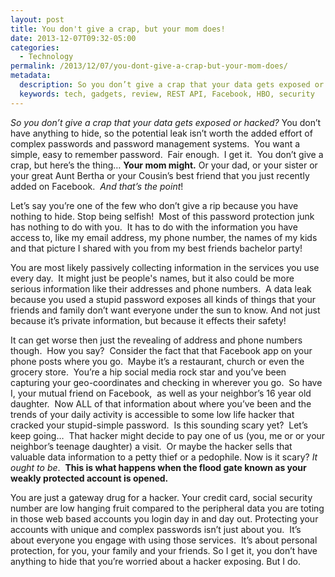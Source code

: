 ```yaml
---
layout: post
title: You don't give a crap, but your mom does!
date: 2013-12-07T09:32-05:00
categories:
  - Technology
permalink: /2013/12/07/you-dont-give-a-crap-but-your-mom-does/
metadata:
  description: So you don’t give a crap that your data gets exposed or hacked.
  keywords: tech, gadgets, review, REST API, Facebook, HBO, security
---
```

_So you don’t give a crap that your data gets exposed or hacked?_ You don’t have anything to hide, so the potential leak isn’t worth the added effort of complex passwords and password management systems.  You want a simple, easy to remember password.  Fair enough.  I get it.  You don’t give a crap, but here’s the thing… **Your mom might.** Or your dad, or your sister or your great Aunt Bertha or your Cousin’s best friend that you just recently added on Facebook.  _And that’s the point_!

Let’s say you’re one of the few who don’t give a rip because you have nothing to hide. Stop being selfish!  Most of this password protection junk has nothing to do with you.  It has to do with the information you have access to, like my email address, my phone number, the names of my kids and that picture I shared with you from my best friends bachelor party!

You are most likely passively collecting information in the services you use every day.  It might just be people's names, but it also could be more serious information like their addresses and phone numbers.  A data leak because you used a stupid password exposes all kinds of things that your friends and family don’t want everyone under the sun to know. And not just because it’s private information, but because it effects their safety!

It can get worse then just the revealing of address and phone numbers though.  How you say?  Consider the fact that that Facebook app on your phone posts where you go.  Maybe it’s a restaurant, church or even the grocery store.  You’re a hip social media rock star and you’ve been capturing your geo-coordinates and checking in wherever you go.  So have I, your mutual friend on Facebook,  as well as your neighbor’s 16 year old daughter.  Now ALL of that information about where you’ve been and the trends of your daily activity is accessible to some low life hacker that cracked your stupid-simple password.  Is this sounding scary yet?  Let’s keep going…  That hacker might decide to pay one of us (you, me or or your neighbor’s teenage daughter) a visit.  Or maybe the hacker sells that valuable data information to a petty thief or a pedophile. Now is it scary? _It ought to be_.  **This is what happens when the flood gate known as your weakly protected account is opened.**

You are just a gateway drug for a hacker. Your credit card, social security number are low hanging fruit compared to the peripheral data you are toting in those web based accounts you login day in and day out. Protecting your accounts with unique and complex passwords isn’t just about you.  It’s about everyone you engage with using those services.  It’s about personal protection, for you, your family and your friends. So I get it, you don’t have anything to hide that you’re worried about a hacker exposing. But I do.
